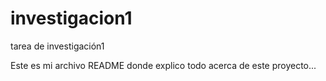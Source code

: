 # investigacion1

tarea de investigación1 

Este es mi archivo README donde explico todo acerca de este proyecto... 
